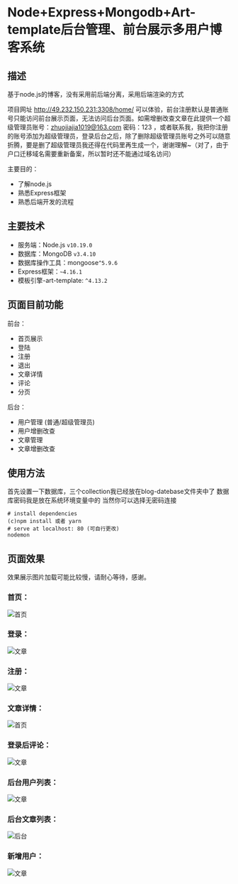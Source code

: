# Node+Express+Mongodb+Art-template后台管理、前台展示多用户博客系统
## 描述
基于node.js的博客，没有采用前后端分离，采用后端渲染的方式


项目网址 http://49.232.150.231:3308/home/  可以体验，前台注册默认是普通账号只能访问前台展示页面，无法访问后台页面。如需增删改查文章在此提供一个超级管理员账号：zhuojiajia1019@163.com 密码：123 ，或者联系我，我把你注册的账号添加为超级管理员，登录后台之后，除了删除超级管理员账号之外可以随意折腾，要是删了超级管理员我还得在代码里再生成一个，谢谢理解~（对了，由于户口迁移域名需要重新备案，所以暂时还不能通过域名访问）

主要目的：

- 了解node.js
- 熟悉Express框架
- 熟悉后端开发的流程

## 主要技术

- 服务端：Node.js `v10.19.0 `
- 数据库：MongoDB `v3.4.10`
- 数据库操作工具：mongoose`^5.9.6`
- Express框架：`~4.16.1`
- 模板引擎-art-template: `^4.13.2`

## 页面目前功能

前台：

- 首页展示
- 登陆
- 注册
- 退出
- 文章详情
- 评论
- 分页


后台：

- 用户管理 (普通/超级管理员)
- 用户增删改查
- 文章管理
- 文章增删改查


## 使用方法
首先设置一下数据库，三个collection我已经放在blog-datebase文件夹中了
数据库密码我是放在系统环境变量中的
当然你可以选择无密码连接

```
# install dependencies
(c)npm install 或者 yarn
# serve at localhost: 80 (可自行更改)
nodemon

```

## 页面效果
效果展示图片加载可能比较慢，请耐心等待，感谢。

### 首页：
![首页](./static/blog首页.png)


### 登录：
![文章](./static/登录界面.png)

### 注册：
![文章](./static/前台注册.png)

### 文章详情：
![首页](./static/文章详情页.png)

### 登录后评论：
![文章](./static/登录后评论.png)

### 后台用户列表：
![文章](./static/后台用户列表.png)

### 后台文章列表：
![后台](./static/后台文章列表.png)

### 新增用户：
![文章](./static/新增用户.png)



